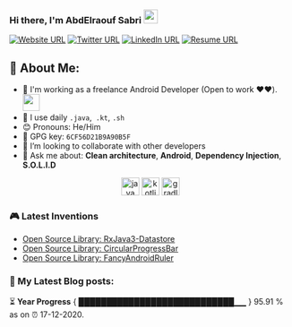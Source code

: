 ### Hi there, I'm AbdElraouf Sabri <img src="https://media.giphy.com/media/hvRJCLFzcasrR4ia7z/giphy.gif" width="25px">
[![Website URL](https://img.shields.io/static/v1?color=red&label=Website%20&logo=firefox-browser&logoColor=white&style=for-the-badge&message=Visit)](https://abd3lraouf.tech)
[![Twitter URL](https://img.shields.io/static/v1?color=red&label=Twitter%20&logo=twitter&logoColor=white&style=for-the-badge&message=Follow)](https://twitter.com/abd3lraouf)
[![LinkedIn URL](https://img.shields.io/static/v1?color=red&label=linkedin&logo=linkedin&logoColor=white&style=for-the-badge&message=Connect)](https://www.linkedin.com/in/abdelraouf-sabri)
[![Resume URL](https://img.shields.io/static/v1?color=teal&label=Resume&logo=adobe&logoColor=white&style=for-the-badge&message=Download)](https://github.com/AbdElraoufSabri/AbdElraoufSabri/releases/latest/download/AbdElraouf.Sabri.resume.pdf)

## 🤵 About Me:
- 🏦 I'm working as a freelance Android Developer (Open to work ❤️❤️).
      <img src="https://media.giphy.com/media/WUlplcMpOCEmTGBtBW/giphy.gif" width="30">
- 🤔 I use daily `.java`,` .kt`, `.sh`
- 😊 Pronouns: He/Him
- 🔑 GPG key: `6CF56D21B9A90B5F`
- 👯 I’m looking to collaborate with other developers
- 💬 Ask me about: **Clean architecture**, **Android**, **Dependency Injection**, **S.O.L.I.D**

<p align="center">
<img src="https://devicons.github.io/devicon/devicon.git/icons/java/java-original.svg" alt="java" width="32" height="32"/> 
<img src="https://devicons.github.io/devicon/devicon.git/icons/kotlin/kotlin-original.svg" alt="kotlin" width="32" height="32"/> 
<img src="https://devicons.github.io/devicon/devicon.git/icons/gradle/gradle-plain.svg" alt="gradle" width="32" height="32"/> 
</p>

### 🎮 Latest Inventions
- [Open Source Library: RxJava3-Datastore](https://github.com/AbdElraoufSabri/DatastoreWithRxJava3)
- [Open Source Library: CircularProgressBar](https://github.com/AbdElraoufSabri/CircularProgressBar)
- [Open Source Library: FancyAndroidRuler](https://github.com/AbdElraoufSabri/FancyAndroidRuler)

### 📕 My Latest Blog posts:
<!-- BLOG-POST-LIST:START -->
<!-- BLOG-POST-LIST:END -->

<!--START_SECTION:waka-->

<!--END_SECTION:waka-->

⏳ **Year Progress** { ████████████████████████████▁▁ } 95.91 % as on ⏰ 17-12-2020.


